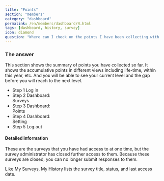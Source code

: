 ```yaml
---
title: "Points"
section: "members"
category: "dashboard"
permalink: /en/members/dashboard/4.html
tags: [dashboard, history, survey]
icon: diamond
question: "Where can I check on the points I have been collecting with your surveys so far?"
---
```


### <i class="pe-anchor pe-fw"></i> The answer

This section shows the summary of points you have collected so far. It shows the accumulative points in different views including life-time, within this year, etc. And you will be able to see your current level and the gap before you will reach to the next level.

<ul class="progress-tracker progress-tracker--text progress-tracker--center">
  <li class="progress-step is-completed">
    <span class="progress-marker"></span>
    <span class="progress-text">
      <span class="progress-title">Step 1</span>
      Log in
    </span>
  </li>
  <li class="progress-step is-completed">
    <span class="progress-marker"></span>
    <span class="progress-text">
      <span class="progress-title">Step 2</span>
      Dashboard:<br>Surveys
    </span>
  </li>
  <li class="progress-step is-active">
    <span class="progress-marker"></span>
    <span class="progress-text">
      <span class="progress-title">Step 3</span>
      Dashboard:<br>Points
    </span>
  </li>
  <li class="progress-step">
    <span class="progress-marker"></span>
    <span class="progress-text">
      <span class="progress-title">Step 4</span>
      Dashboard:<br>Setting
    </span>
  </li>
  <li class="progress-step">
    <span class="progress-marker"></span>
    <span class="progress-text">
      <span class="progress-title">Step 5</span>
      Log out
    </span>
  </li>
</ul>


#### Detailed information

These are the surveys that you have had access to at one time, but the survey administrator has closed further access to them. Because these surveys are closed, you can no longer submit responses to them.

Like My Surveys, My History lists the survey title, status, and last access date.
